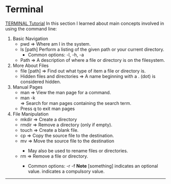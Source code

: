 
# Terminal
[TERMINAL Tutorial](https://canvas.instructure.com/courses/4339683/assignments/28365168)
In this section I learned about main concepts involved in using the command line:
1. Basic Navigation
    - pwd => Where am I in the system.
    - ls [path] Perform a listing of the given path or your current directory.
        - Common options: -l, -h, -a
    - Path => A description of where a file or directory is on the filesystem.
2. More About Files
    - file [path] => Find out what type of item a file or directory is. 
    - Hidden files and directories => A name beginning with a . (dot) is considered hidden.
3. Manual Pages
    - man <command> => View the man page for a command.
    - man -k <search term> => Search for man pages containing the search term.
    - Press q to exit man pages
4. File Manipulation
    - mkdir <directory name> => Create a directory
    - rmdir <directory name> => Remove a directory (only if empty).
    - touch <file name> => Create a blank file.
    - cp <source> <destination> => Copy the source file to the destination.
    - mv <source> <destination> => Move the source file to the destination
        - May also be used to rename files or directories.
    - rm <path> => Remove a file or directory.
        - Common options: -r -f
**Note** [something] indicates an optional value. <something> indicates a compulsory value.
---